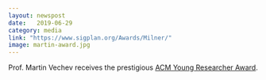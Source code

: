 ```yaml
---
layout: newspost
date:   2019-06-29
category: media
link: "https://www.sigplan.org/Awards/Milner/"
image: martin-award.jpg
---
```


Prof. Martin Vechev receives the prestigious [ACM Young Researcher Award](https://www.sigplan.org/Awards/Milner/).
